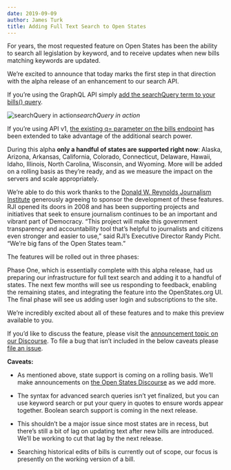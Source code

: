 ```yaml
---
date: 2019-09-09
author: James Turk
title: Adding Full Text Search to Open States
---
```


For years, the most requested feature on Open States has been the ability to search all legislation by keyword, and to receive updates when new bills matching keywords are updated.

We’re excited to announce that today marks the first step in that direction with the alpha release of an enhancement to our search API.

If you’re using the GraphQL API simply [add the searchQuery term to your bills() query](https://docs.openstates.org/en/latest/api/v2/root-nodes.html#bills).

![searchQuery in action](/img/old/1i26M-uUICKKHVm1yvLtDA.png)*searchQuery in action*

If you’re using API v1, [the existing q= parameter on the bills endpoint](https://docs.openstates.org/en/latest/api/bills.html#filter-parameters) has been extended to take advantage of the additional search power.

During this alpha **only a handful of states are supported right now**: Alaska, Arizona, Arkansas, California, Colorado, Connecticut, Delaware, Hawaii, Idaho, Illinois, North Carolina, Wisconsin, and Wyoming. More will be added on a rolling basis as they’re ready, and as we measure the impact on the servers and scale appropriately.

We’re able to do this work thanks to the [Donald W. Reynolds Journalism Institute](https://www.rjionline.org/) generously agreeing to sponsor the development of these features. RJI opened its doors in 2008 and has been supporting projects and initiatives that seek to ensure journalism continues to be an important and vibrant part of Democracy. “This project will make this government transparency and accountability tool that’s helpful to journalists and citizens even stronger and easier to use,” said RJI’s Executive Director Randy Picht. “We’re big fans of the Open States team.”

The features will be rolled out in three phases:

Phase One, which is essentially complete with this alpha release, had us preparing our infrastructure for full text search and adding it to a handful of states. The next few months will see us responding to feedback, enabling the remaining states, and integrating the feature into the OpenStates.org UI. The final phase will see us adding user login and subscriptions to the site.

We’re incredibly excited about all of these features and to make this preview available to you.

If you’d like to discuss the feature, please visit the [announcement topic on our Discourse](https://discourse.openstates.org/t/full-text-search-alpha/439). To file a bug that isn’t included in the below caveats please [file an issue](https://github.com/openstates/openstates.org/issues/new?assignees=&labels=API&template=graphql-issue.md&title=).

**Caveats:**

* As mentioned above, state support is coming on a rolling basis. We’ll make announcements on [the Open States Discourse](https://discourse.openstates.org) as we add more.

* The syntax for advanced search queries isn’t yet finalized, but you can use keyword search or put your query in quotes to ensure words appear together. Boolean search support is coming in the next release.

* This shouldn’t be a major issue since most states are in recess, but there’s still a bit of lag on updating text after new bills are introduced. We’ll be working to cut that lag by the next release.

* Searching historical edits of bills is currently out of scope, our focus is presently on the working version of a bill.
